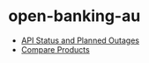# open-banking-au

- [API Status and Planned Outages](https://paganwinter.github.io/open-banking-au/status-outages.html)
- [Compare Products](https://paganwinter.github.io/open-banking-au/products.html)
